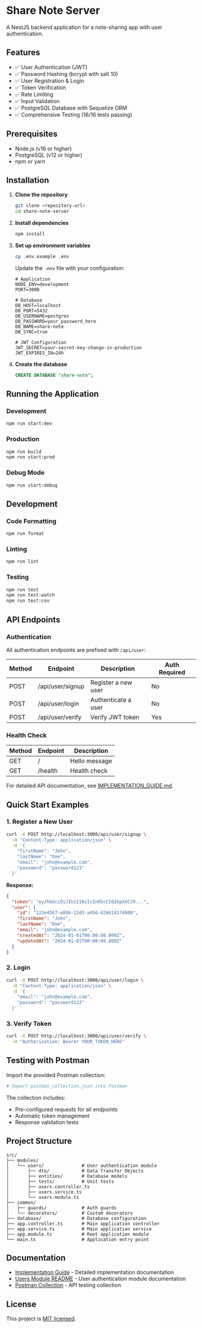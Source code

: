 # Share Note Server

A NestJS backend application for a note-sharing app with user authentication.

## Features

- ✅ User Authentication (JWT)
- ✅ Password Hashing (bcrypt with salt 10)
- ✅ User Registration & Login
- ✅ Token Verification
- ✅ Rate Limiting
- ✅ Input Validation
- ✅ PostgreSQL Database with Sequelize ORM
- ✅ Comprehensive Testing (16/16 tests passing)

## Prerequisites

- Node.js (v16 or higher)
- PostgreSQL (v12 or higher)
- npm or yarn

## Installation

1. **Clone the repository**

   ```bash
   git clone <repository-url>
   cd share-note-server
   ```

2. **Install dependencies**

   ```bash
   npm install
   ```

3. **Set up environment variables**

   ```bash
   cp .env.example .env
   ```

   Update the `.env` file with your configuration:

   ```env
   # Application
   NODE_ENV=development
   PORT=3000

   # Database
   DB_HOST=localhost
   DB_PORT=5432
   DB_USERNAME=postgres
   DB_PASSWORD=your_password_here
   DB_NAME=share-note
   DB_SYNC=true

   # JWT Configuration
   JWT_SECRET=your-secret-key-change-in-production
   JWT_EXPIRES_IN=24h
   ```

4. **Create the database**
   ```sql
   CREATE DATABASE "share-note";
   ```

## Running the Application

### Development

```bash
npm run start:dev
```

### Production

```bash
npm run build
npm run start:prod
```

### Debug Mode

```bash
npm run start:debug
```

## Development

### Code Formatting

```bash
npm run format
```

### Linting

```bash
npm run lint
```

### Testing

```bash
npm run test
npm run test:watch
npm run test:cov
```

## API Endpoints

### Authentication

All authentication endpoints are prefixed with `/api/user`:

| Method | Endpoint           | Description                    | Auth Required |
|--------|-------------------|--------------------------------|---------------|
| POST   | /api/user/signup  | Register a new user            | No            |
| POST   | /api/user/login   | Authenticate a user            | No            |
| POST   | /api/user/verify  | Verify JWT token               | Yes           |

### Health Check

| Method | Endpoint  | Description       |
|--------|-----------|-------------------|
| GET    | /         | Hello message     |
| GET    | /health   | Health check      |

For detailed API documentation, see [IMPLEMENTATION_GUIDE.md](IMPLEMENTATION_GUIDE.md).

## Quick Start Examples

### 1. Register a New User

```bash
curl -X POST http://localhost:3000/api/user/signup \
  -H "Content-Type: application/json" \
  -d '{
    "firstName": "John",
    "lastName": "Doe",
    "email": "john@example.com",
    "password": "password123"
  }'
```

**Response:**
```json
{
  "token": "eyJhbGciOiJIUzI1NiIsInR5cCI6IkpXVCJ9...",
  "user": {
    "id": "123e4567-e89b-12d3-a456-426614174000",
    "firstName": "John",
    "lastName": "Doe",
    "email": "john@example.com",
    "createdAt": "2024-01-01T00:00:00.000Z",
    "updatedAt": "2024-01-01T00:00:00.000Z"
  }
}
```

### 2. Login

```bash
curl -X POST http://localhost:3000/api/user/login \
  -H "Content-Type: application/json" \
  -d '{
    "email": "john@example.com",
    "password": "password123"
  }'
```

### 3. Verify Token

```bash
curl -X POST http://localhost:3000/api/user/verify \
  -H "Authorization: Bearer YOUR_TOKEN_HERE"
```

## Testing with Postman

Import the provided Postman collection:

```bash
# Import postman_collection.json into Postman
```

The collection includes:
- Pre-configured requests for all endpoints
- Automatic token management
- Response validation tests

## Project Structure

```
src/
├── modules/
│   └── users/              # User authentication module
│       ├── dto/            # Data Transfer Objects
│       ├── entities/       # Database models
│       ├── tests/          # Unit tests
│       ├── users.controller.ts
│       ├── users.service.ts
│       └── users.module.ts
├── common/
│   ├── guards/             # Auth guards
│   └── decorators/         # Custom decorators
├── database/               # Database configuration
├── app.controller.ts       # Main application controller
├── app.service.ts          # Main application service
├── app.module.ts           # Root application module
└── main.ts                 # Application entry point
```

## Documentation

- [Implementation Guide](IMPLEMENTATION_GUIDE.md) - Detailed implementation documentation
- [Users Module README](src/modules/users/README.md) - User authentication module documentation
- [Postman Collection](postman_collection.json) - API testing collection

## License

This project is [MIT licensed](LICENSE).
